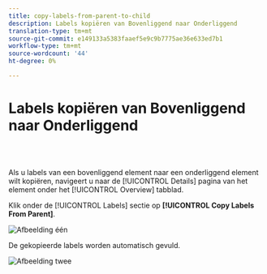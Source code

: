 ```yaml
---
title: copy-labels-from-parent-to-child
description: Labels kopiëren van Bovenliggend naar Onderliggend
translation-type: tm+mt
source-git-commit: e149133a5383faaef5e9c9b7775ae36e633ed7b1
workflow-type: tm+mt
source-wordcount: '44'
ht-degree: 0%

---
```



# Labels kopiëren van Bovenliggend naar Onderliggend

<br> 

Als u labels van een bovenliggend element naar een onderliggend element wilt kopiëren, navigeert u naar de [!UICONTROL Details] pagina van het element onder het [!UICONTROL Overview] tabblad.

Klik onder de [!UICONTROL Labels] sectie op **[!UICONTROL Copy Labels From Parent]**.

![Afbeelding één](/help/sky/assets/labels/copy-labels-from-parent-to-child/copy-labels-from-parent-to-child-1.jpg)

De gekopieerde labels worden automatisch gevuld.

![Afbeelding twee](/help/sky/assets/labels/copy-labels-from-parent-to-child/copy-labels-from-parent-to-child-2.jpg)
